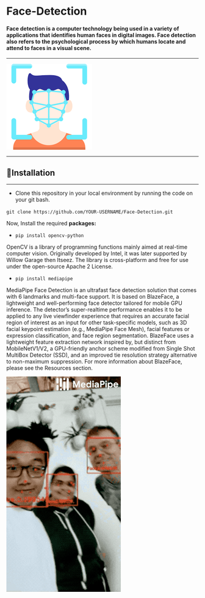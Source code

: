 # Face-Detection

#### Face detection is a computer technology being used in a variety of applications that identifies human faces in digital images. Face detection also refers to the psychological process by which humans locate and attend to faces in a visual scene.
---

![Images](FaceDet.png "Face Detection")

---

## 📃Installation
---

* Clone this repository in your local environment by running the code on your git bash.

`git clone https://github.com/YOUR-USERNAME/Face-Detection.git`

Now, Install the required **packages:**

* `pip install opencv-python`

OpenCV is a library of programming functions mainly aimed at real-time computer vision. Originally developed by Intel, it was later supported by Willow Garage then Itseez. The library is cross-platform and free for use under the open-source Apache 2 License.

* `pip install mediapipe`

MediaPipe Face Detection is an ultrafast face detection solution that comes with 6 landmarks and multi-face support. It is based on BlazeFace, a lightweight and well-performing face detector tailored for mobile GPU inference. The detector’s super-realtime performance enables it to be applied to any live viewfinder experience that requires an accurate facial region of interest as an input for other task-specific models, such as 3D facial keypoint estimation (e.g., MediaPipe Face Mesh), facial features or expression classification, and face region segmentation. BlazeFace uses a lightweight feature extraction network inspired by, but distinct from MobileNetV1/V2, a GPU-friendly anchor scheme modified from Single Shot MultiBox Detector (SSD), and an improved tie resolution strategy alternative to non-maximum suppression. For more information about BlazeFace, please see the Resources section.

![Face Detection](face_dec_gif.gif)